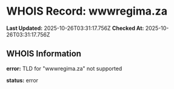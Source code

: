# WHOIS Record: wwwregima.za

**Last Updated:** 2025-10-26T03:31:17.756Z
**Checked At:** 2025-10-26T03:31:17.756Z

## WHOIS Information

**error:** TLD for "wwwregima.za" not supported

**status:** error

